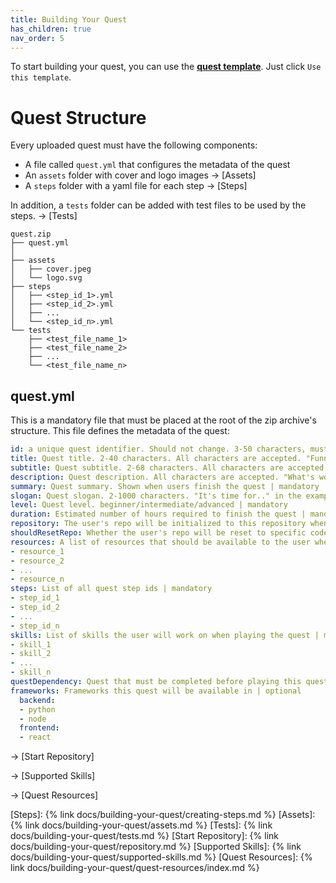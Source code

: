 ```yaml
---
title: Building Your Quest
has_children: true
nav_order: 5
---
```

To start building your quest, you can use the [**quest template**](https://github.com/trywilco/quest-template). Just click `Use this template`. 

# Quest Structure

Every uploaded quest must have the following components: 
- A file called `quest.yml` that configures the metadata of the quest
- An `assets` folder with cover and logo images → [Assets]
- A `steps` folder with a yaml file for each step  → [Steps]

In addition, a `tests` folder can be added with test files to be used by the steps. → [Tests]
```
quest.zip
├── quest.yml
│
├── assets
│   ├── cover.jpeg
│   └── logo.svg
├── steps
│   ├── <step_id_1>.yml
│   ├── <step_id_2>.yml
│   ├── ...
│   └── <step_id_n>.yml
└── tests
    ├── <test_file_name_1>
    ├── <test_file_name_2>
    ├── ...
    └── <test_file_name_n>
```

## quest.yml

This is a mandatory file that must be placed at the root of the zip archive's structure. This file defines the metadata of the quest:

```yaml
id: a unique quest identifier. Should not change. 3-50 characters, must begin with a letter. Accepted characters are A-Z, a-z, 0-9, and "_" | mandatory
title: Quest title. 2-40 characters. All characters are accepted. "Funnel Drop" in the example below | mandatory
subtitle: Quest subtitle. 2-68 characters. All characters are accepted. "Find the cause of user traffic drop in production and fix it" in the example below | mandatory
description: Quest description. All characters are accepted. "What's worse.." in the example below | mandatory 
summary: Quest summary. Shown when users finish the quest | mandatory 
slogan: Quest slogan. 2-1000 characters. "It's time for.." in the example below | mandatory
level: Quest level. beginner/intermediate/advanced | mandatory
duration: Estimated number of hours required to finish the quest | mandatory
repository: The user's repo will be initialized to this repository when a quest starts. e.g. https://github.com/trywilco/Anythink-Market-Public | optional
shouldResetRepo: Whether the user's repo will be reset to specific code, set it to false when the quest does not involve any code | optional
resources: A list of resources that should be available to the user when the quest begins | optional 
- resource_1
- resource_2
- ...
- resource_n
steps: List of all quest step ids | mandatory
- step_id_1
- step_id_2
- ...
- step_id_n
skills: List of skills the user will work on when playing the quest | mandatory
- skill_1
- skill_2
- ...
- skill_n
questDependency: Quest that must be completed before playing this quest | optional
frameworks: Frameworks this quest will be available in | optional
  backend:
  - python
  - node
  frontend:
  - react
```

→ [Start Repository]

→ [Supported Skills]

→ [Quest Resources]


[Steps]: {% link docs/building-your-quest/creating-steps.md %}
[Assets]: {% link docs/building-your-quest/assets.md %}
[Tests]: {% link docs/building-your-quest/tests.md %}
[Start Repository]: {% link docs/building-your-quest/repository.md %}
[Supported Skills]: {% link docs/building-your-quest/supported-skills.md %}
[Quest Resources]: {% link docs/building-your-quest/quest-resources/index.md %}
